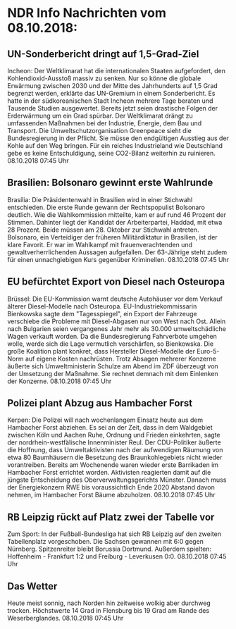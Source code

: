 # NDR Info Nachrichten vom 08.10.2018:


## UN-Sonderbericht dringt auf 1,5-Grad-Ziel
Incheon: Der Weltklimarat hat die internationalen Staaten aufgefordert, den Kohlendioxid-Ausstoß massiv zu senken. Nur so könne die globale Erwärmung zwischen 2030 und der Mitte des Jahrhunderts auf 1,5 Grad begrenzt werden, erklärte das UN-Gremium in einem Sonderbericht. Es hatte in der südkoreanischen Stadt Incheon mehrere Tage beraten und Tausende Studien ausgewertet. Bereits jetzt seien drastische Folgen der Erderwärmung um ein Grad spürbar. Der Weltklimarat drängt zu umfassenden Maßnahmen bei der Industrie, Energie, dem Bau und Transport. Die Umweltschutzorganisation Greenpeace sieht die Bundesregierung in der Pflicht. Sie müsse den endgültigen Ausstieg aus der Kohle auf den Weg bringen. Für ein reiches Industrieland wie Deutschland gebe es keine Entschuldigung, seine CO2-Bilanz weiterhin zu ruinieren. 08.10.2018 07:45 Uhr 

## Brasilien: Bolsonaro gewinnt erste Wahlrunde
Brasília: Die Präsidentenwahl in Brasilien wird in einer Stichwahl entschieden. Die erste Runde gewann der Rechtspopulist Bolsonaro deutlich. Wie die Wahlkommission mitteilte, kam er auf rund 46 Prozent der Stimmen. Dahinter liegt der Kandidat der Arbeiterpartei, Haddad, mit etwa 28 Prozent. Beide müssen am 28. Oktober zur Stichwahl antreten. Bolsonaro, ein Verteidiger der früheren Militärdiktatur in Brasilien, ist der klare Favorit. Er war im Wahlkampf mit frauenverachtenden und gewaltverherrlichenden Aussagen aufgefallen. Der 63-Jährige steht zudem für einen unnachgiebigen Kurs gegenüber Kriminellen. 08.10.2018 07:45 Uhr 

## EU befürchtet Export von Diesel nach Osteuropa
Brüssel: Die EU-Kommission warnt deutsche Autohäuser vor dem Verkauf älterer Diesel-Modelle nach Osteuropa. EU-Industriekommissarin Bienkowska sagte dem "Tagesspiegel", ein Export der Fahrzeuge verschiebe die Probleme mit Diesel-Abgasen nur von West nach Ost. Allein nach Bulgarien seien vergangenes Jahr mehr als 30.000 umweltschädliche Wagen verkauft worden. Da die Bundesregierung Fahrverbote umgehen wolle, werde sich die Lage vermutlich verschärfen, so Bienkowska. Die große Koalition plant konkret, dass Hersteller Diesel-Modelle der Euro-5-Norm auf eigene Kosten nachrüsten. Trotz Absagen mehrerer Konzerne äußerte sich Umweltministerin Schulze am Abend im ZDF überzeugt von der Umsetzung der Maßnahme. Sie rechnet demnach mit dem Einlenken der Konzerne. 08.10.2018 07:45 Uhr 

## Polizei plant Abzug aus Hambacher Forst
Kerpen: Die Polizei will nach wochenlangem Einsatz heute aus dem Hambacher Forst abziehen. Es sei an der Zeit, dass in dem Waldgebiet zwischen Köln und Aachen Ruhe, Ordnung und Frieden einkehrten, sagte der nordrhein-westfälische Innenminister Reul. Der CDU-Politiker äußerte die Hoffnung, dass Umweltaktivisten nach der aufwendigen Räumung von etwa 80 Baumhäusern die Besetzung des Braunkohlegebiets nicht wieder vorantreiben. Bereits am Wochenende waren wieder erste Barrikaden im Hambacher Forst errichtet worden. Aktivisten reagierten damit auf die jüngste Entscheidung des Oberverwaltungsgerichts Münster. Danach muss der Energiekonzern RWE bis voraussichtlich Ende 2020 Abstand davon nehmen, im Hambacher Forst Bäume abzuholzen. 08.10.2018 07:45 Uhr 

## RB Leipzig rückt auf Platz zwei der Tabelle vor
Zum Sport: In der Fußball-Bundesliga hat sich RB Leipzig auf den zweiten Tabellenplatz vorgeschoben. Die Sachsen gewannen mit 6:0 gegen Nürnberg. Spitzenreiter bleibt Borussia Dortmund. Außerdem spielten:
Hoffenheim - Frankfurt 1:2
und
Freiburg - Leverkusen 0:0. 08.10.2018 07:45 Uhr 

## Das Wetter
Heute meist sonnig, nach Norden hin zeitweise wolkig aber durchweg trocken. Höchstwerte 14 Grad in Flensburg bis 19 Grad am Rande des Weserberglandes. 08.10.2018 07:45 Uhr 
